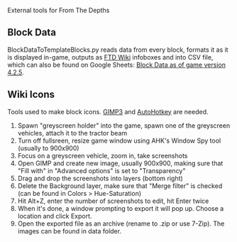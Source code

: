 External tools for From The Depths
## Block Data
BlockDataToTemplateBlocks.py reads data from every block, formats it as it is displayed in-game, outputs as [FTD Wiki](https://fromthedepths.wiki.gg/) infoboxes and into CSV file, which can also be found on Google Sheets: [Block Data as of game version 4.2.5](https://docs.google.com/spreadsheets/d/1gyJk6aXZHL1OD40w7u5dHzLXasJrUAi0EHHD6h8X6u8).
## Wiki Icons
Tools used to make block icons. [GIMP3](https://www.gimp.org/downloads/) and [AutoHotkey](https://www.autohotkey.com/) are needed.

1. Spawn "greyscreen holder" into the game, spawn one of the greyscreen vehicles, attach it to the tractor beam
2. Turn off fullsreen, resize game window using AHK's Window Spy tool (usually to 900x900)
3. Focus on a greyscreen vehicle, zoom in, take screenshots
4. Open GIMP and create new image, usually 900x900, making sure that "Fill with" in "Advanced options" is set to "Transparency"
5. Drag and drop the screenshots into layers (bottom right)
6. Delete the Background layer, make sure that "Merge filter" is checked (can be found in Colors > Hue-Saturation)
7. Hit Alt+Z, enter the number of screenshots to edit, hit Enter twice
8. When it's done, a window prompting to export it will pop up. Choose a location and click Export.
9. Open the exported file as an archive (rename to .zip or use 7-Zip). The images can be found in data folder.
